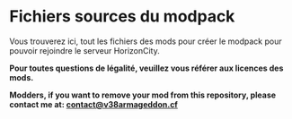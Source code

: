 # Fichiers sources du modpack
Vous trouverez ici, tout les fichiers des mods pour créer le modpack pour pouvoir rejoindre le serveur HorizonCity.

**Pour toutes questions de légalité, veuillez vous référer aux licences des mods.**

**Modders, if you want to remove your mod from this repository, please contact me at: contact@v38armageddon.cf**